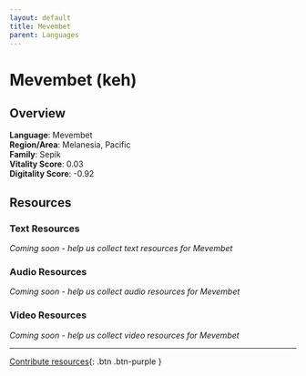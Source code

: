 ```yaml
---
layout: default
title: Mevembet
parent: Languages
---
```


# Mevembet (keh)

## Overview

**Language**: Mevembet  
**Region/Area**: Melanesia, Pacific  
**Family**: Sepik  
**Vitality Score**: 0.03  
**Digitality Score**: -0.92  

## Resources

### Text Resources
*Coming soon - help us collect text resources for Mevembet*

### Audio Resources
*Coming soon - help us collect audio resources for Mevembet*

### Video Resources
*Coming soon - help us collect video resources for Mevembet*

---

[Contribute resources](https://fairtrain.github.io/){: .btn .btn-purple }
